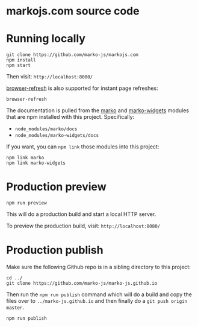 markojs.com source code
=======================

# Running locally

```
git clone https://github.com/marko-js/markojs.com
npm install
npm start
```

Then visit: `http://localhost:8080/`

[browser-refresh](https://github.com/patrick-steele-idem/browser-refresh) is also supported for instant page refreshes:

```
browser-refresh
```

The documentation is pulled from the [marko](https://github.com/marko-js/marko) and [marko-widgets](https://github.com/marko-js/marko-widgets) modules that are npm installed with this project. Specifically:

- `node_modules/marko/docs`
- `node_modules/marko-widgets/docs`

If you want, you can `npm link` those modules into this project:

```
npm link marko
npm link marko-widgets
```

# Production preview

```
npm run preview
```

This will do a production build and start a local HTTP server.

To preview the production build, visit: `http://localhost:8080/`

# Production publish

Make sure the following Github repo is in a sibling directory to this project:

```
cd ../
git clone https://github.com/marko-js/marko-js.github.io
```

Then run the `npm run publish` command which will do a build and copy the files over to `../marko-js.github.io` and then finally do a `git push origin master`.

```
npm run publish
```